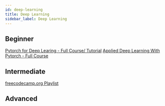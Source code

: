 ```yaml
---
id: deep-learning
title: Deep Learning
sidebar_label: Deep Learning
---
```


## Beginner
[Pytorch for Deep Learing - Full Course/ Tutorial](https://www.youtube.com/watch?v=GIsg-ZUy0MY)
[Applied Deep Learning With Pytorch - Full Course](https://www.youtube.com/watch?v=CNuI8OWsppg)

## Intermediate
[freecodecamp.org Playlist](https://www.youtube.com/watch?v=tPYj3fFJGjk&list=PLWKjhJtqVAblStefaz_YOVpDWqcRScc2s)

## Advanced
